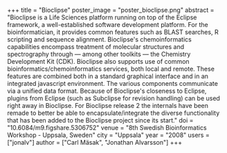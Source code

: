 +++
title = "Bioclipse"
poster_image = "poster_bioclipse.png"
abstract = "Bioclipse is a Life Sciences platform running on top of the Eclipse framework, a well-established software development platform. For the bioinformatician, it provides common features such as BLAST searches, R scripting and sequence alignment. Bioclipse's chemoinformatics capabilities encompass treatment of molecular structures and spectrography through — among other toolkits — the Chemistry Development Kit (CDK). Bioclipse also supports use of common bioinformatics/chemoinformatics services, both local and remote. These features are combined both in a standard graphical interface and in an integrated javascript environment. The various components communicate via a unified data format. Because of Bioclipse's closeness to Eclipse, plugins from Eclipse (such as Subclipse for revision handling) can be used right away in Bioclipse. For Bioclipse release 2 the internals have been remade to better be able to encapsulate/integrate the diverse functionality that has been added to the Bioclipse project since its start."
doi = "10.6084/m9.figshare.5306752"
venue = "8th Swedish Bioinformatics Workshop - Uppsala, Sweden"
city = "Uppsala"
year = "2008"
users = ["jonalv"]
author = ["Carl Mäsak", "Jonathan Alvarsson"]
+++
